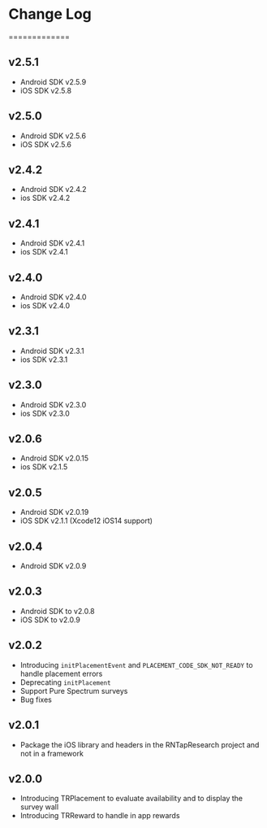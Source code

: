 # Change Log
=============
## v2.5.1
* Android SDK v2.5.9
* iOS SDK v2.5.8

## v2.5.0
* Android SDK v2.5.6
* iOS SDK v2.5.6

## v2.4.2
* Android SDK v2.4.2
* ios SDK v2.4.2

## v2.4.1
* Android SDK v2.4.1
* ios SDK v2.4.1

## v2.4.0
* Android SDK v2.4.0
* ios SDK v2.4.0

## v2.3.1
* Android SDK v2.3.1
* ios SDK v2.3.1

## v2.3.0
* Android SDK v2.3.0
* ios SDK v2.3.0

## v2.0.6
* Android SDK v2.0.15
* ios SDK v2.1.5

## v2.0.5
* Android SDK v2.0.19
* iOS SDK v2.1.1 (Xcode12 iOS14 support)

## v2.0.4
* Android SDK v2.0.9

## v2.0.3
* Android SDK to v2.0.8
* iOS SDK to v2.0.9

## v2.0.2
* Introducing `initPlacementEvent` and `PLACEMENT_CODE_SDK_NOT_READY` to handle placement errors
* Deprecating `initPlacement`
* Support Pure Spectrum surveys
* Bug fixes

## v2.0.1
* Package the iOS library and headers in the RNTapResearch project and not in a framework  

## v2.0.0
* Introducing TRPlacement to evaluate availability and to display the survey wall
* Introducing TRReward to handle in app rewards
